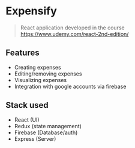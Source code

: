 # Expensify
> React application developed in the course https://www.udemy.com/react-2nd-edition/ 

## Features
- Creating expenses
- Editing/removing expenses
- Visualizing expenses
- Integration with google accounts via firebase


## Stack used
- React (UI)
- Redux (state management)
- Firebase (Database/auth)
- Express (Server)

